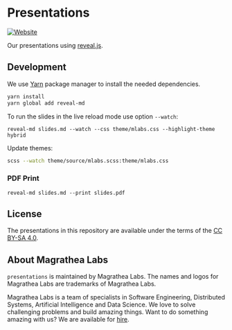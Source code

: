 # Presentations

[![Website](https://img.shields.io/website-up-down-green-red/http/speakerdeck.com.svg?label=speakerdeck)](https://speakerdeck.com/magrathealabs)

Our presentations using [reveal.js](https://github.com/hakimel/reveal.js).

## Development

We use [Yarn](https://yarnpkg.com) package manager to install the needed dependencies.

```sh
yarn install
yarn global add reveal-md
```

To run the slides in the live reload mode use option `--watch`:

```
reveal-md slides.md --watch --css theme/mlabs.css --highlight-theme hybrid
```

Update themes:

```sh
scss --watch theme/source/mlabs.scss:theme/mlabs.css
```

### PDF Print

```
reveal-md slides.md --print slides.pdf
```

## License

The presentations in this repository are available under the terms of the [CC BY-SA 4.0](https://creativecommons.org/licenses/by-sa/4.0/).

## About Magrathea Labs

`presentations` is maintained by Magrathea Labs. The names and logos for Magrathea Labs are trademarks of Magrathea Labs.

Magrathea Labs is a team of specialists in Software Engineering, Distributed Systems, Artificial Intelligence and
Data Science. We love to solve challenging problems and build amazing things. Want to do something amazing with us?
We are available for [hire](mailto:contact@magrathealabs.com).

